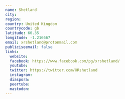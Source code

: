 ```yaml
---
name: Shetland
city:
region:
country: United Kingdom
countrycode: gb
latitude: 60.35
longitude: -1.216667
email: xrshetland@protonmail.com
publiciseemail: false
links:
  website:
  facebook: https://www.facebook.com/pg/xrshetland/
  youtube:
  twitter: https://twitter.com/XRshetland
  instagram:
  diaspora:
  peertube:
  mastodon:
---
```

